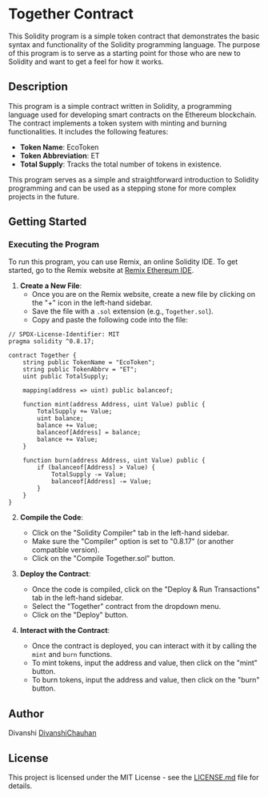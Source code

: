 # Together Contract

This Solidity program is a simple token contract that demonstrates the basic syntax and functionality of the Solidity programming language. The purpose of this program is to serve as a starting point for those who are new to Solidity and want to get a feel for how it works.

## Description

This program is a simple contract written in Solidity, a programming language used for developing smart contracts on the Ethereum blockchain. The contract implements a token system with minting and burning functionalities. It includes the following features:

- **Token Name**: EcoToken
- **Token Abbreviation**: ET
- **Total Supply**: Tracks the total number of tokens in existence.

This program serves as a simple and straightforward introduction to Solidity programming and can be used as a stepping stone for more complex projects in the future.

## Getting Started

### Executing the Program

To run this program, you can use Remix, an online Solidity IDE. To get started, go to the Remix website at [Remix Ethereum IDE](https://remix.ethereum.org/).

1. **Create a New File**:
   - Once you are on the Remix website, create a new file by clicking on the "+" icon in the left-hand sidebar.
   - Save the file with a `.sol` extension (e.g., `Together.sol`).
   - Copy and paste the following code into the file:

```solidity
// SPDX-License-Identifier: MIT
pragma solidity ^0.8.17;

contract Together {
    string public TokenName = "EcoToken";
    string public TokenAbbrv = "ET";
    uint public TotalSupply;

    mapping(address => uint) public balanceof;

    function mint(address Address, uint Value) public {
        TotalSupply += Value;
        uint balance;
        balance += Value;
        balanceof[Address] = balance;
        balance += Value;
    }

    function burn(address Address, uint Value) public {
        if (balanceof[Address] > Value) {
            TotalSupply -= Value;
            balanceof[Address] -= Value;
        }
    }
}
```

2. **Compile the Code**:
   - Click on the "Solidity Compiler" tab in the left-hand sidebar.
   - Make sure the "Compiler" option is set to "0.8.17" (or another compatible version).
   - Click on the "Compile Together.sol" button.

3. **Deploy the Contract**:
   - Once the code is compiled, click on the "Deploy & Run Transactions" tab in the left-hand sidebar.
   - Select the "Together" contract from the dropdown menu.
   - Click on the "Deploy" button.

4. **Interact with the Contract**:
   - Once the contract is deployed, you can interact with it by calling the `mint` and `burn` functions.
   - To mint tokens, input the address and value, then click on the "mint" button.
   - To burn tokens, input the address and value, then click on the "burn" button.

## Author

Divanshi
[DivanshiChauhan](https://github.com/DivanshiChauhan)

## License

This project is licensed under the MIT License - see the [LICENSE.md](LICENSE.md) file for details.
